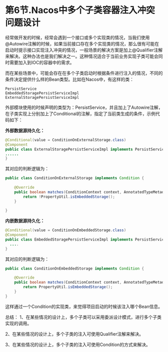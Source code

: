 # 第6节.Nacos中多个子类容器注入冲突问题设计

经常做开发的时候，经常会遇到一个接口或多个实现类的情况，当我们使用@Autowire注解的时候，如果当前接口存在多个实现类的情况，那么很有可能在启动时提示接口实现注入冲突的情况，一般场景的解决方案是加上@Qualifier注解来解决。这种办法也是我们解决之一。这种情况适合于当前业务实现子类可能会同时需要加入到IOC的容器中的需求。

而在某些场景中，可能会存在在多个子类启动时根据条件进行注入的情况，不同的条件决定提供什么样的Bean类型。比如在Nacos中，有这样的类：

```
PersistService
EmbeddedStoragePersistServiceImpl
ExternalStoragePersistServiceImpl
```

外部模块使用的时候声明的类型为：PersistService，并且加上了Autowire注解，在子类实现上分别加上了Conditional的注解，指定了当前类生成的条件，示例代码如下：

**外部数据源持久化：**

```java
@Conditional(value = ConditionOnExternalStorage.class)
@Component
public class ExternalStoragePersistServiceImpl implements PersistService {
......
}
```

其对应的判断逻辑为：

```java
public class ConditionOnExternalStorage implements Condition {
    
    @Override
    public boolean matches(ConditionContext context, AnnotatedTypeMetadata metadata) {
        return !PropertyUtil.isEmbeddedStorage();
    }
    
}
```

**内嵌数据源持久化：**

```java
@Conditional(value = ConditionOnEmbeddedStorage.class)
@Component
public class EmbeddedStoragePersistServiceImpl implements PersistService {
  ....
}
```

其对应的判断逻辑为：

```java
public class ConditionOnEmbeddedStorage implements Condition {
    
    @Override
    public boolean matches(ConditionContext context, AnnotatedTypeMetadata metadata) {
        return PropertyUtil.isEmbeddedStorage();
    }
}
```

这样通过一个Condition的实现类，来觉得项目启动的时候该注入哪个Bean信息。

总结：
1、在某些情况的设计上，多个子类可以采用委派设计模式，进行多个子类实现的调用。

2、在某些情况的设计上，多个子类的注入可使用Qualifier注解来解决。

3、在某些情况的设计上，多个子类的注入可使用Condition的方式来解决。
